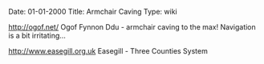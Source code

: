 Date: 01-01-2000
Title: Armchair Caving
Type: wiki


<http://ogof.net/> Ogof Fynnon Ddu - armchair caving to the max!
Navigation is a bit irritating...

<http://www.easegill.org.uk> Easegill - Three Counties System
